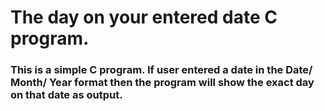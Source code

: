 # The day on your entered date C program.

 <h3>This is a simple C program.
 If user entered a date in the Date/ Month/ Year format then the program will show the exact day on that date as output.</h3>
